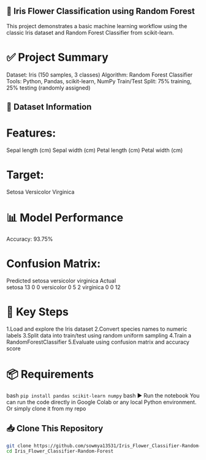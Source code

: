 ## 🌼 Iris Flower Classification using Random Forest
This project demonstrates a basic machine learning workflow using the classic Iris dataset and Random Forest Classifier from scikit-learn.

# ✅ Project Summary
Dataset: Iris (150 samples, 3 classes)
Algorithm: Random Forest Classifier
Tools: Python, Pandas, scikit-learn, NumPy
Train/Test Split: 75% training, 25% testing (randomly assigned)

## 🧪 Dataset Information
# Features:
Sepal length (cm)
Sepal width (cm)
Petal length (cm)
Petal width (cm)

# Target:
Setosa
Versicolor
Virginica


# 📊 Model Performance
Accuracy: 93.75%
# Confusion Matrix:
Predicted     setosa  versicolor  virginica
Actual                                    
setosa           13           0          0
versicolor        0           5          2
virginica         0           0         12
# 📁 Key Steps
1.Load and explore the Iris dataset
2.Convert species names to numeric labels
3.Split data into train/test using random uniform sampling
4.Train a RandomForestClassifier
5.Evaluate using confusion matrix and accuracy score

# 📦 Requirements
bash ``` pip install pandas scikit-learn numpy ```
bash
▶️ Run the notebook
You can run the code directly in Google Colab or any local Python environment.
Or simply clone it from my repo
## 📥 Clone This Repository

```bash
git clone https://github.com/sowmya13531/Iris_Flower_Classifier-Random-Forest.git
cd Iris_Flower_Classifier-Random-Forest

